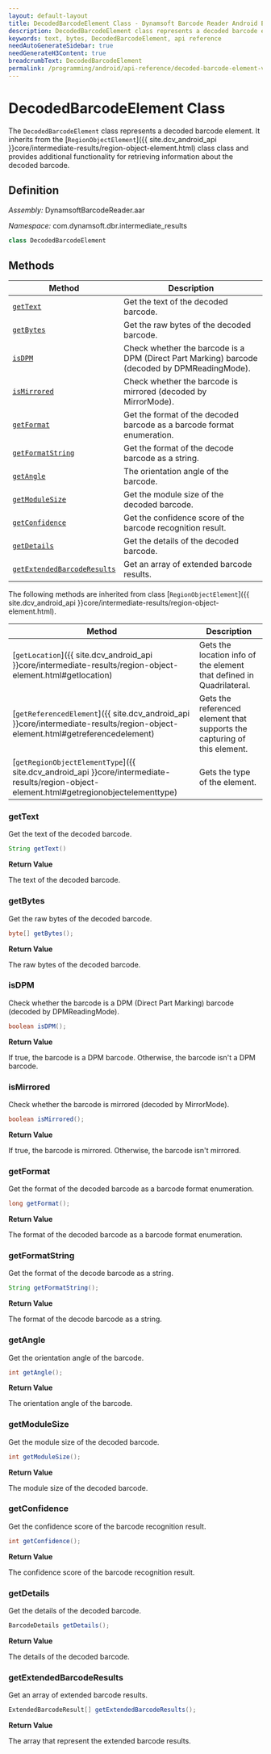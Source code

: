 ```yaml
---
layout: default-layout
title: DecodedBarcodeElement Class - Dynamsoft Barcode Reader Android Edition
description: DecodedBarcodeElement class represents a decoded barcode element. It inherits from the RegionObjectElement class and provides additional functionality for retrieving information about the decoded barcode.
keywords: text, bytes, DecodedBarcodeElement, api reference
needAutoGenerateSidebar: true
needGenerateH3Content: true
breadcrumbText: DecodedBarcodeElement
permalink: /programming/android/api-reference/decoded-barcode-element-v10.0.21.html
---
```


# DecodedBarcodeElement Class

The `DecodedBarcodeElement` class represents a decoded barcode element. It inherits from the [`RegionObjectElement`]({{ site.dcv_android_api }}core/intermediate-results/region-object-element.html) class class and provides additional functionality for retrieving information about the decoded barcode.

## Definition

*Assembly:* DynamsoftBarcodeReader.aar

*Namespace:* com.dynamsoft.dbr.intermediate_results

```java
class DecodedBarcodeElement
```

## Methods

| Method | Description |
| ------ | ----------- |
| [`getText`](#gettext) | Get the text of the decoded barcode.|
| [`getBytes`](#getbytes) | Get the raw bytes of the decoded barcode.|
| [`isDPM`](#isdpm) | Check whether the barcode is a DPM (Direct Part Marking) barcode (decoded by DPMReadingMode).|
| [`isMirrored`](#ismirrored) | Check whether the barcode is mirrored (decoded by MirrorMode).|
| [`getFormat`](#getformat) | Get the format of the decoded barcode as a barcode format enumeration.|
| [`getFormatString`](#getformatstring) | Get the format of the decode barcode as a string.|
| [`getAngle`](#getangle) | The orientation angle of the barcode.|
| [`getModuleSize`](#getmodulesize) | Get the module size of the decoded barcode.|
| [`getConfidence`](#getconfidence) | Get the confidence score of the barcode recognition result.|
| [`getDetails`](#getdetails) | Get the details of the decoded barcode.|
| [`getExtendedBarcodeResults`](#getextendedbarcoderesults) | Get an array of extended barcode results.|

The following methods are inherited from class [`RegionObjectElement`]({{ site.dcv_android_api }}core/intermediate-results/region-object-element.html).

| Method | Description |
| ------ | ----------- |
| [`getLocation`]({{ site.dcv_android_api }}core/intermediate-results/region-object-element.html#getlocation) | Gets the location info of the element that defined in Quadrilateral. |
| [`getReferencedElement`]({{ site.dcv_android_api }}core/intermediate-results/region-object-element.html#getreferencedelement) | Gets the referenced element that supports the capturing of this element. |
| [`getRegionObjectElementType`]({{ site.dcv_android_api }}core/intermediate-results/region-object-element.html#getregionobjectelementtype) | Gets the type of the element. |

### getText

Get the text of the decoded barcode.

```java
String getText()
```

**Return Value**

The text of the decoded barcode.

### getBytes

Get the raw bytes of the decoded barcode.

```java
byte[] getBytes();
```

**Return Value**

The raw bytes of the decoded barcode.

### isDPM

Check whether the barcode is a DPM (Direct Part Marking) barcode (decoded by DPMReadingMode).

```java
boolean isDPM();
```

**Return Value**

If true, the barcode is a DPM barcode. Otherwise, the barcode isn't a DPM barcode.

### isMirrored

Check whether the barcode is mirrored (decoded by MirrorMode).

```java
boolean isMirrored();
```

**Return Value**

If true, the barcode is mirrored. Otherwise, the barcode isn't mirrored.

### getFormat

Get the format of the decoded barcode as a barcode format enumeration.

```java
long getFormat();
```

**Return Value**

The format of the decoded barcode as a barcode format enumeration.

### getFormatString

Get the format of the decode barcode as a string.

```java
String getFormatString();
```

**Return Value**

The format of the decode barcode as a string.

### getAngle

Get the orientation angle of the barcode.

```java
int getAngle();
```

**Return Value**

The orientation angle of the barcode.

### getModuleSize

Get the module size of the decoded barcode.

```java
int getModuleSize();
```

**Return Value**

The module size of the decoded barcode.

### getConfidence

Get the confidence score of the barcode recognition result.

```java
int getConfidence();
```

**Return Value**

The confidence score of the barcode recognition result.

### getDetails

Get the details of the decoded barcode.

```java
BarcodeDetails getDetails();
```

**Return Value**

The details of the decoded barcode.

### getExtendedBarcodeResults

Get an array of extended barcode results.

```java
ExtendedBarcodeResult[] getExtendedBarcodeResults();
```

**Return Value**

The array that represent the extended barcode results.
